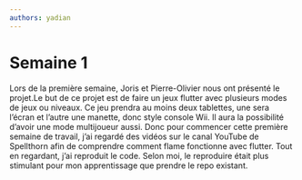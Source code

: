 ```yaml
---
authors: yadian
---
```


# Semaine 1

Lors de la première semaine, Joris et Pierre-Olivier nous ont présenté le projet.Le but de ce projet est de faire un jeux flutter avec plusieurs modes de jeux ou niveaux. Ce jeu prendra au moins deux tablettes, une sera l’écran et l’autre une manette, donc style console Wii. Il aura la possibilité d’avoir une mode multijoueur aussi. Donc pour commencer cette première semaine de travail, j’ai regardé des vidéos sur le canal YouTube de Spellthorn afin de comprendre comment flame fonctionne avec flutter. Tout en regardant, j’ai reproduit le code. Selon moi, le reproduire était plus stimulant pour mon apprentissage que prendre le repo existant.
